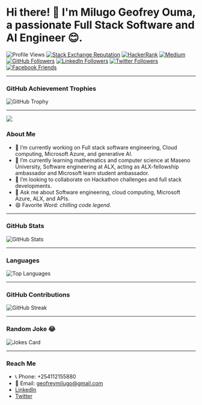 # Hi there! 👋 I'm Milugo Geofrey Ouma, a passionate Full Stack Software and AI Engineer 😊.

![Profile Views](https://komarev.com/ghpvc/?username=pha12thom&label=PROFILE+VIEWS)
[![Stack Exchange Reputation](https://img.shields.io/stackexchange/stackoverflow/r/7103882?color=orange&label=reputation&logo=stackoverflow)](https://stackoverflow.com/users/20857937/geofrey-milugo)
[![HackerRank](https://img.shields.io/badge/hackerrank-1+-green?color=green&logo=hackerrank)](https://www.hackerrank.com/geofreymilugo)
[![Medium](https://img.shields.io/badge/medium-2-lightgrey?color=lightgrey&logo=medium)](https://medium.com/@geofreymilugo)
[![GitHub Followers](https://img.shields.io/github/followers/pha12thom?color=yellow&logo=github)](https://github.com/pha12thom?tab=followers)
[![LinkedIn Followers](https://img.shields.io/badge/followers-+-blue?color=blue&logo=linkedin)](https://www.linkedin.com/in/geofrey-milugo-msu27345)
[![Twitter Followers](https://img.shields.io/badge/followers-120-blue?color=orange&logo=twitter)](https://twitter.com/milugo_g?t=X9CYWafydJ5pZxqOPBBv3g&s=09)
[![Facebook Friends](https://img.shields.io/badge/friends-60+-blue?color=yellowgreen&logo=facebook)](https://www.facebook.com/Milugo_Geofrey)

---
### GitHub Achievement Trophies
![GitHub Trophy](https://github-profile-trophy.vercel.app/?username=pha12thom&theme=discord)

---
<p align="left">
  <a href="https://github.com/pha12thom/pha12thom">
    <img src="![images (8)](https://github.com/Pha12thom/Pha12thom/assets/122834673/d2042085-ac40-43ba-bf24-8002139892f2)
" />
  </a>


### About Me
- 🔭 I’m currently working on Full stack software engineering, Cloud computing, Microsoft Azure, and generative AI.
- 🌱 I’m currently learning mathematics and computer science at Maseno University, Software engineering at ALX, acting as ALX-fellowship ambassador and Microsoft learn student ambassador.
- 👯 I’m looking to collaborate on Hackathon challenges and full stack developments.
- 💬 Ask me about Software engineering, cloud computing, Microsoft Azure, ALX, and APIs.
- 😄 Favorite Word: *chilling code legend.*

---

### GitHub Stats
![GitHub Stats](https://github-readme-stats.vercel.app/api?username=pha12thom&show_icons=true&theme=dark)

---

### Languages
![Top Languages](https://github-readme-stats.vercel.app/api/top-langs/?username=Pha12thom&layout=compact&theme=blue-green)

---

### GitHub Contributions
![GitHub Streak](https://github-readme-streak-stats.herokuapp.com?user=pha12thom&theme=blueberry&date_format=M%20j%5B%2C%20Y%5D)

---

### Random Joke 😂
![Jokes Card](https://readme-jokes.vercel.app/api)

---

### Reach Me
- 📞 Phone: +254112155880
- 📧 Email: geofreymilugo@gmail.com
- [LinkedIn](https://www.linkedin.com/in/geofrey-milugo-b33902244)
- [Twitter](https://twitter.com/milugo_g?t=iabQESOrWSUFe17mBZsx1Q&s=09)


